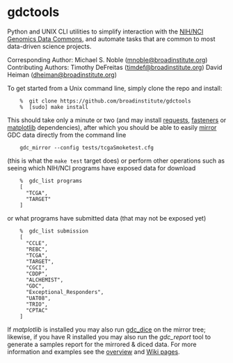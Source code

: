 # gdctools
Python and UNIX CLI utilities to simplify interaction with the [NIH/NCI Genomics Data Commons](https://gdc.cancer.gov/), and automate tasks that are common to most data-driven science projects.

Corresponding Author: Michael S. Noble  (mnoble@broadinstitute.org)  
Contributing Authors: Timothy DeFreitas (timdef@broadinstitute.org)
                      David Heiman      (dheiman@broadinstitute.org)

To get started from a Unix command line, simply clone the repo and install:
```
    %  git clone https://github.com/broadinstitute/gdctools
    %  [sudo] make install
```
This should take only a minute or two (and may install [requests](http://docs.python-requests.org/en/master/), [fasteners](https://github.com/harlowja/fasteners) or [matplotlib](http://matplotlib.org/) dependencies), after which you should be able to easily [mirror](https://github.com/broadinstitute/gdctools/wiki/GDC-Mirror) GDC data directly from the command line
```
    gdc_mirror --config tests/tcgaSmoketest.cfg
```
(this is what the `make test` target does) or perform other operations such as seeing which NIH/NCI programs have exposed data for download
```
    %  gdc_list programs
    [
      "TCGA", 
      "TARGET"
    ]
```
or what programs have submitted data (that may not be exposed yet)
```
    %  gdc_list submission
    [
      "CCLE", 
      "REBC", 
      "TCGA", 
      "TARGET", 
      "CGCI", 
      "CDDP", 
      "ALCHEMIST", 
      "GDC", 
      "Exceptional_Responders", 
      "UAT08", 
      "TRIO", 
      "CPTAC"
    ]
```
If *matplotlib* is installed you may also run [gdc_dice](https://github.com/broadinstitute/gdctools/wiki/GDC-Dicer) on the mirror tree; likewise, if you have R installed you may also run the *gdc_report* tool to generate a samples report for the mirrored & diced data.  For more information and examples see the [overview](https://docs.google.com/viewer?url=https://github.com/broadinstitute/gdctools/files/818725/GDCtools-overview.pdf) and [Wiki pages](https://github.com/broadinstitute/gdctools/wiki).
